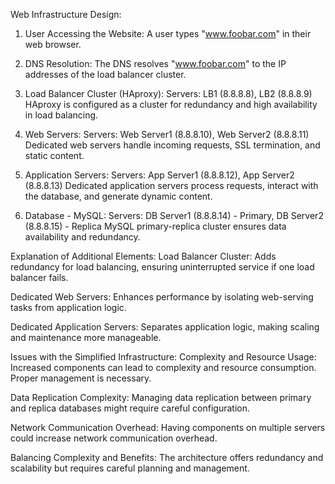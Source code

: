 Web Infrastructure Design:
1. User Accessing the Website:
A user types "www.foobar.com" in their web browser.

2. DNS Resolution:
The DNS resolves "www.foobar.com" to the IP addresses of the load balancer cluster.

3. Load Balancer Cluster (HAproxy):
Servers: LB1 (8.8.8.8), LB2 (8.8.8.9) HAproxy is configured as a cluster for redundancy and high availability in load balancing.

4. Web Servers:
Servers: Web Server1 (8.8.8.10), Web Server2 (8.8.8.11) Dedicated web servers handle incoming requests, SSL termination, and static content.

5. Application Servers:
Servers: App Server1 (8.8.8.12), App Server2 (8.8.8.13) Dedicated application servers process requests, interact with the database, and generate dynamic content.

6. Database - MySQL:
Servers: DB Server1 (8.8.8.14) - Primary, DB Server2 (8.8.8.15) - Replica MySQL primary-replica cluster ensures data availability and redundancy.

Explanation of Additional Elements:
Load Balancer Cluster:
Adds redundancy for load balancing, ensuring uninterrupted service if one load balancer fails.

Dedicated Web Servers:
Enhances performance by isolating web-serving tasks from application logic.

Dedicated Application Servers:
Separates application logic, making scaling and maintenance more manageable.

Issues with the Simplified Infrastructure:
Complexity and Resource Usage:
Increased components can lead to complexity and resource consumption. Proper management is necessary.

Data Replication Complexity:
Managing data replication between primary and replica databases might require careful configuration.

Network Communication Overhead:
Having components on multiple servers could increase network communication overhead.

Balancing Complexity and Benefits:
The architecture offers redundancy and scalability but requires careful planning and management.
